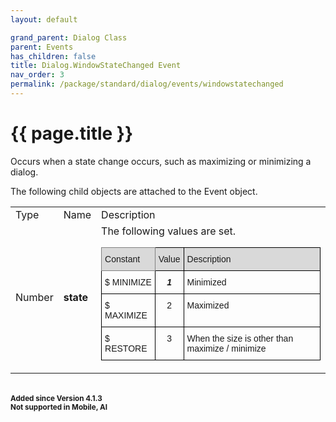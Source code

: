 ```yaml
---
layout: default

grand_parent: Dialog Class
parent: Events
has_children: false
title: Dialog.WindowStateChanged Event
nav_order: 3
permalink: /package/standard/dialog/events/windowstatechanged
---
```

# {{ page.title }}

Occurs when a state change occurs, such as maximizing or minimizing a dialog.

The following child objects are attached to the Event object.

<table>
    <tr>
        <td>Type</td>
        <td>Name</td>
        <td>Description</td>
    </tr>
    <tr>
        <td>Number</td>
        <td><b>state</b></td>
        <td>The following values ​​are set.
        <style type="text/css">
.tg  {border-collapse:collapse;border-spacing:0;}
.tg td{border-color:black;border-style:solid;border-width:1px;font-family:Arial, sans-serif;font-size:14px;
  overflow:hidden;padding:10px 5px;word-break:normal;}
.tg th{border-color:black;border-style:solid;border-width:1px;font-family:Arial, sans-serif;font-size:14px;
  font-weight:normal;overflow:hidden;padding:10px 5px;word-break:normal;}
.tg .tg-baqh{text-align:center;vertical-align:top}
.tg .tg-kg9c{background-color:#D9D9D9;border-color:inherit;text-align:left;vertical-align:top}
.tg .tg-ihln{font-style:italic;font-weight:bold;text-align:center;vertical-align:top}
.tg .tg-xt05{background-color:#D9D9D9;text-align:left;vertical-align:top}
.tg .tg-2m49{background-color:#D9D9D9;text-align:center;vertical-align:top}
.tg .tg-0lax{text-align:left;vertical-align:top}
</style>
<table class="tg">
<thead>
  <tr>
    <th class="tg-kg9c">Constant</th>
    <th class="tg-2m49">Value</th>
    <th class="tg-xt05">Description</th>
  </tr>
</thead>
<tbody>
  <tr>
    <td class="tg-0lax">$ MINIMIZE</td>
    <td class="tg-ihln">1</td>
    <td class="tg-0lax">Minimized</td>
  </tr>
  <tr>
    <td class="tg-0lax">$ MAXIMIZE</td>
    <td class="tg-baqh">2</td>
    <td class="tg-0lax">Maximized</td>
  </tr>
  <tr>
    <td class="tg-0lax">$ RESTORE</td>
    <td class="tg-baqh">3</td>
    <td class="tg-0lax">When the size is other than maximize / minimize</td>
  </tr>
</tbody>
</table>
        </td>
    </tr>
</table>

<br>**<small>Added since Version 4.1.3</small>**
<br>**<small>Not supported in Mobile, AI</small>**